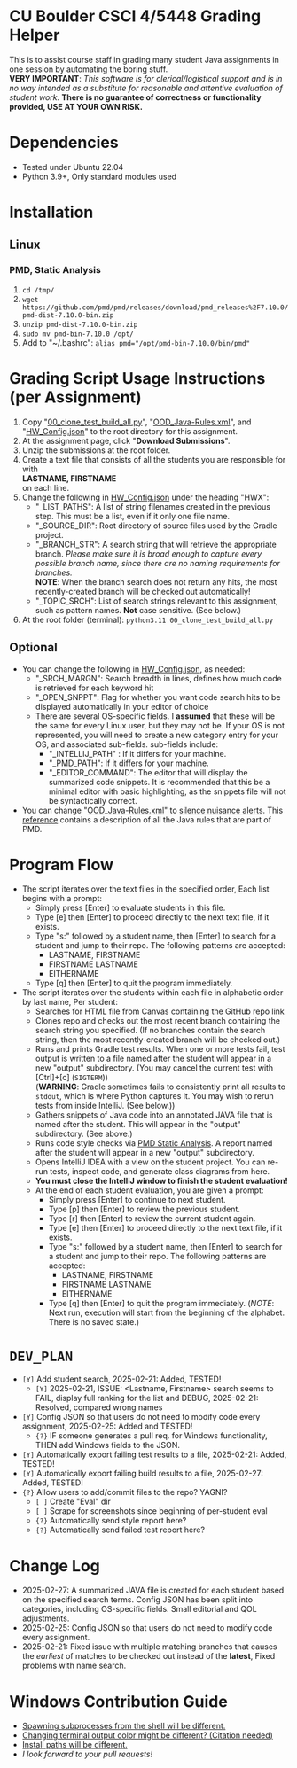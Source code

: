 # CU Boulder CSCI 4/5448 Grading Helper
This is to assist course staff in grading many student Java assignments in one session by automating the boring stuff.  
**VERY IMPORTANT**: *This software is for clerical/logistical support and is in no way intended as a substitute for reasonable and attentive evaluation of student work.* **There is no guarantee of correctness or functionality provided, USE AT YOUR OWN RISK.**

# Dependencies
* Tested under Ubuntu 22.04
* Python 3.9+, Only standard modules used

# Installation

## Linux

### PMD, Static Analysis
1. `cd /tmp/`
1. `wget https://github.com/pmd/pmd/releases/download/pmd_releases%2F7.10.0/pmd-dist-7.10.0-bin.zip`
1. `unzip pmd-dist-7.10.0-bin.zip`
1. `sudo mv pmd-bin-7.10.0 /opt/`
1. Add to "~/.bashrc": `alias pmd="/opt/pmd-bin-7.10.0/bin/pmd"`

# Grading Script Usage Instructions (per Assignment)
1. Copy "[00_clone_test_build_all.py](https://github.com/jwatson-CO-edu/py_templates_utils/blob/master/Academic/OODGrading/00_clone_test_build_all.py)", "[OOD_Java-Rules.xml](https://github.com/jwatson-CO-edu/py_templates_utils/blob/master/Academic/OODGrading/OOD_Java-Rules.xml)", and "[HW_Config.json](https://github.com/jwatson-CO-edu/py_templates_utils/blob/master/Academic/OODGrading/HW_Config.json)" to the root directory for this assignment.
1. At the assignment page, click "**Download Submissions**".
1. Unzip the submissions at the root folder.
1. Create a text file that consists of all the students you are responsible for with  
**LASTNAME, FIRSTNAME**  
on each line.
1. Change the following in [HW_Config.json](https://github.com/jwatson-CO-edu/py_templates_utils/blob/master/Academic/OODGrading/HW_Config.json) under the heading "HWX":
   - "_LIST_PATHS": A list of string filenames created in the previous step. This must be a list, even if it only one file name.
   - "_SOURCE_DIR": Root directory of source files used by the Gradle project.
   - "_BRANCH_STR": A search string that will retrieve the appropriate branch. *Please make sure it is broad enough to capture every possible branch name, since there are no naming requirements for branches.*  
   **NOTE**: When the branch search does not return any hits, the most recently-created branch will be checked out automatically!
   - "_TOPIC_SRCH": List of search strings relevant to this assignment, such as pattern names. **Not** case sensitive. (See below.)
1. At the root folder (terminal): `python3.11 00_clone_test_build_all.py`

## Optional
* You can change the following in [HW_Config.json](https://github.com/jwatson-CO-edu/py_templates_utils/blob/master/Academic/OODGrading/HW_Config.json), as needed:
   - "_SRCH_MARGN": Search breadth in lines, defines how much code is retrieved for each keyword hit
   - "_OPEN_SNPPT": Flag for whether you want code search hits to be displayed automatically in your editor of choice
   - There are several OS-specific fields. I **assumed** that these will be the same for every Linux user, but they may not be. If your OS is not represented, you will need to create a new category entry for your OS, and associated sub-fields. sub-fields include:
      * "_INTELLIJ_PATH" : If it differs for your machine.
      * "_PMD_PATH": If it differs for your machine.
      * "_EDITOR_COMMAND": The editor that will display the summarized code snippets. It is recommended that this be a minimal editor with basic highlighting, as the snippets file will not be syntactically correct. 
* You can change "[OOD_Java-Rules.xml](https://github.com/jwatson-CO-edu/py_templates_utils/blob/master/Academic/OODGrading/OOD_Java-Rules.xml)" to [silence nuisance alerts](https://pmd.github.io/pmd/pmd_userdocs_making_rulesets.html#bulk-adding-rules). This [reference](https://pmd.github.io/pmd/pmd_rules_java.html) contains a description of all the Java rules that are part of PMD.
   
# Program Flow
- The script iterates over the text files in the specified order, Each list begins with a prompt:
   * Simply press [Enter] to evaluate students in this file.
   * Type [e] then [Enter] to proceed directly to the next text file, if it exists.
   * Type "s:" followed by a student name, then [Enter] to search for a student and jump to their repo. The following patterns are accepted:
      - LASTNAME, FIRSTNAME
      - FIRSTNAME LASTNAME
      - EITHERNAME
   * Type [q] then [Enter] to quit the program immediately. 
- The script iterates over the students within each file in alphabetic order by last name, Per student:
    * Searches for HTML file from Canvas containing the GitHub repo link
    * Clones repo and checks out the most recent branch containing the search string you specified. (If no branches contain the search string, then the most recently-created branch will be checked out.)
    * Runs and prints Gradle test results. When one or more tests fail, test output is written to a file named after the student will appear in a new "output" subdirectory.
    (You may cancel the current test with [Ctrl]+[c] (`SIGTERM`))  
    (**WARNING**: Gradle sometimes fails to consistently print all results to `stdout`, which is where Python captures it. You may wish to rerun tests from inside IntelliJ. (See below.))
    * Gathers snippets of Java code into an annotated JAVA file that is named after the student. This will appear in the "output" subdirectory. (See above.)
    * Runs code style checks via [PMD Static Analysis](https://pmd.github.io/pmd/index.html). A report named after the student will appear in a new "output" subdirectory.
    * Opens IntelliJ IDEA with a view on the student project. You can re-run tests, inspect code, and generate class diagrams from here.
    * **You must close the IntelliJ window to finish the student evaluation!**
    * At the end of each student evaluation, you are given a prompt:
        - Simply press [Enter] to continue to next student.
        - Type [p] then [Enter] to review the previous student.
        - Type [r] then [Enter] to review the current student again.
        - Type [e] then [Enter] to proceed directly to the next text file, if it exists.
        - Type "s:" followed by a student name, then [Enter] to search for a student and jump to their repo. The following patterns are accepted:
            * LASTNAME, FIRSTNAME
            * FIRSTNAME LASTNAME
            * EITHERNAME
        - Type [q] then [Enter] to quit the program immediately. (*NOTE*: Next run, execution will start from the beginning of the alphabet. There is no saved state.)

# `DEV_PLAN`
* `[Y]` Add student search, 2025-02-21: Added, TESTED!
  - `[Y]` 2025-02-21, ISSUE: <Lastname, Firstname> search seems to FAIL, display full ranking for the list and DEBUG, 2025-02-21: Resolved, compared wrong names
* `[Y]` Config JSON so that users do not need to modify code every assignment, 2025-02-25: Added and TESTED!
   - `{?}` IF someone generates a pull req. for Windows functionality, THEN add Windows fields to the JSON.
* `[Y]` Automatically export failing test results to a file, 2025-02-21: Added, TESTED!
* `[Y]` Automatically export failing build results to a file, 2025-02-27: Added, TESTED!
* `{?}` Allow users to add/commit files to the repo? YAGNI?
   - `[ ]` Create "Eval" dir
   - `[ ]` Scrape for screenshots since beginning of per-student eval
   - `{?}` Automatically send style report here?
   - `{?}` Automatically send failed test report here?

# Change Log
* 2025-02-27: A summarized JAVA file is created for each student based on the specified search terms. Config JSON has been split into categories, including OS-specific fields. Small editorial and QOL adjustments. 
* 2025-02-25: Config JSON so that users do not need to modify code every assignment.
* 2025-02-21: Fixed issue with multiple matching branches that causes the _earliest_ of matches to be checked out instead of the **latest**, Fixed problems with name search.

# Windows Contribution Guide
* [Spawning subprocesses from the shell will be different.](https://github.com/jwatson-CO-edu/py_templates_utils/blob/18278af12e72df5c156d58ed601f71e72a917459/Academic/OODGrading/00_clone_test_build_all.py#L80)
* [Changing terminal output color might be different? (Citation needed)](https://github.com/jwatson-CO-edu/py_templates_utils/blob/18278af12e72df5c156d58ed601f71e72a917459/Academic/OODGrading/00_clone_test_build_all.py#L17)
* [Install paths will be different.](https://github.com/jwatson-CO-edu/py_templates_utils/blob/18278af12e72df5c156d58ed601f71e72a917459/Academic/OODGrading/00_clone_test_build_all.py#L9)
* _I look forward to your pull requests!_
